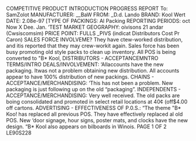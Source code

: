 COMPETITIVE PRODUCT INTRODUCTION
PROGRESS REPORT
To: SamZolot MANUFACTURER: __BaW
FROM: _D.d. Lando BRAND: Kool Wert
DATE: 2.08e-97 [TYPE OF PACKINGS: Al Packing
REPORTING PERIODS: oct Now X Dee. Jan.
‘TEST MARKET GEOGRAPHY: oivisons 21 andar (Cwsiscomsim)
PRICE POINT: FULLS _PIVS (indicat Distributors Cost Pr Caron)
SALES FORCE INVOLVEME?
They have ctew-worked distribution, and itis reported that they may crew-workit again. Sales force has been busy
promoting old style packs to clean up inventory. All POS is being converted to "B* Kool,
DISTRIBUTORS - ACCEPTANCEMNTRO TERMS/INTRO DEALS/INVOLVEMENT:
‘Allaccounts have the new packaging. Itwas not a problem obtaining new distribution. All accounts appear
to have 100% distribution of new packings.
CHAINS - ACCEPTANCE/MERCHANDISING:
‘This has not been a problem. New packaging is just following up on the old “packaging”.
INDEPENDENTS - ACCEPTANCE/MERCHANDISING:
Very well received. The old packs are boing consolidated and promoted in select retail locations at 40¢
(off$4.00 off cartons.
ADVERTISING - EFFECTIVENESS OF P.0.S.:
“The theme "B* Koo! has replaced all previous POS. They have effectively replaced al old POS. New
‘door signage, hour signs, poster mats, and clocks have the new design. “B* Kool also appears on bilboards
in Winois.
PAGE 1 OF 2
LE90S228